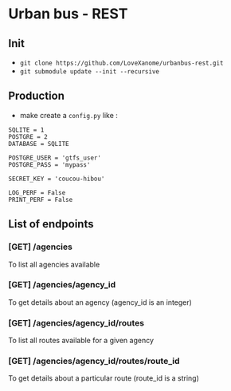 # Urban bus - REST

## Init

* `git clone https://github.com/LoveXanome/urbanbus-rest.git`
* `git submodule update --init --recursive`

## Production

* make create a `config.py` like :
```
SQLITE = 1
POSTGRE = 2
DATABASE = SQLITE

POSTGRE_USER = 'gtfs_user'
POSTGRE_PASS = 'mypass'

SECRET_KEY = 'coucou-hibou'

LOG_PERF = False
PRINT_PERF = False
```
## List of endpoints
### [GET] /agencies
To list all agencies available

### [GET] /agencies/agency_id
To get details about an agency (agency_id is an integer)

### [GET] /agencies/agency_id/routes
To list all routes available for a given agency

### [GET] /agencies/agency_id/routes/route_id
To get details about a particular route (route_id is a string)

